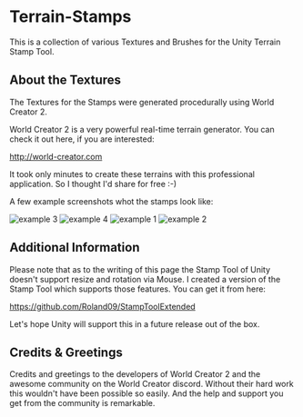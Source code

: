 # Terrain-Stamps

This is a collection of various Textures and Brushes for the Unity Terrain Stamp Tool.

## About the Textures

The Textures for the Stamps were generated procedurally using World Creator 2. 

World Creator 2 is a very powerful real-time terrain generator. You can check it out here, if you are interested:

http://world-creator.com

It took only minutes to create these terrains with this professional application. So I thought I'd share for free :-)

A few example screenshots whot the stamps look like:

![example 3](https://user-images.githubusercontent.com/10963432/56093531-3cebc580-5eca-11e9-9655-6851abfd1f53.jpg)
![example 4](https://user-images.githubusercontent.com/10963432/56093532-3cebc580-5eca-11e9-8ac2-af85f0ce0074.jpg)
![example 1](https://user-images.githubusercontent.com/10963432/56093533-3d845c00-5eca-11e9-8a85-772f17bbc059.jpg)
![example 2](https://user-images.githubusercontent.com/10963432/56093535-3d845c00-5eca-11e9-9f80-c32c281f07d1.jpg)

## Additional Information

Please note that as to the writing of this page the Stamp Tool of Unity doesn't support resize and rotation via Mouse. I created a version of the Stamp Tool which supports those features. You can get it from here:

https://github.com/Roland09/StampToolExtended

Let's hope Unity will support this in a future release out of the box.

## Credits & Greetings

Credits and greetings to the developers of World Creator 2 and the awesome community on the World Creator discord. Without their hard work this wouldn't have been possible so easily. And the help and support you get from the community is remarkable.



